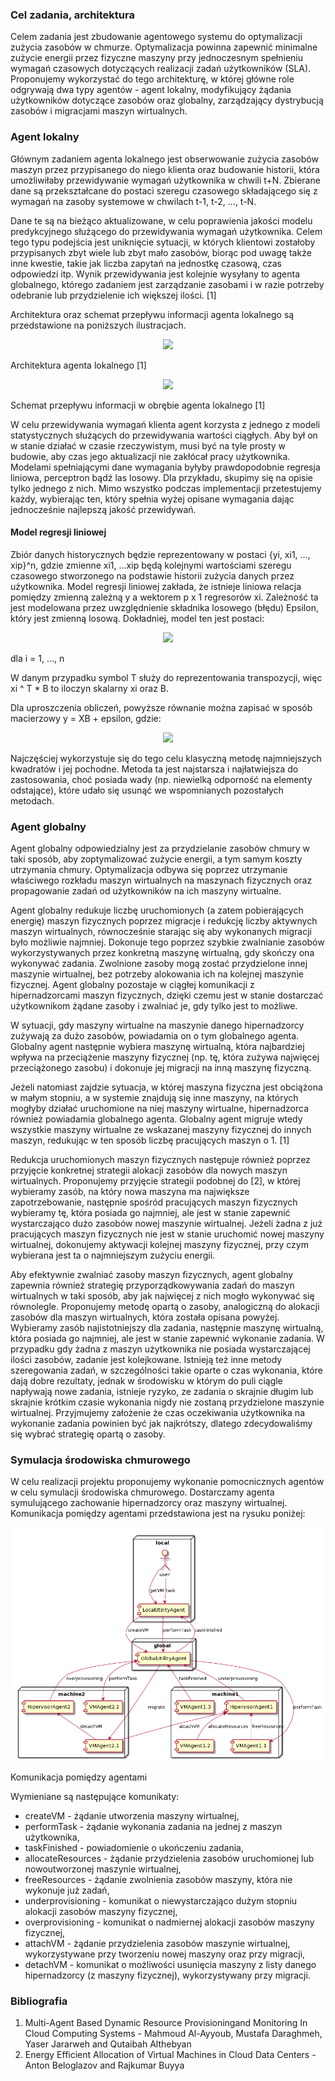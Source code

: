 ### Cel zadania, architektura
Celem zadania jest zbudowanie agentowego systemu do optymalizacji zużycia zasobów w chmurze. Optymalizacja powinna zapewnić minimalne zużycie
energii przez fizyczne maszyny przy jednoczesnym spełnieniu wymagań czasowych dotyczących realizacji zadań użytkowników (SLA). Proponujemy
wykorzystać do tego architekturę, w której główne role odgrywają dwa typy agentów - agent lokalny, modyfikujący żądania użytkowników dotyczące zasobów
oraz globalny, zarządzający dystrybucją zasobów i migracjami maszyn wirtualnych.

### Agent lokalny
Głównym zadaniem agenta lokalnego jest obserwowanie zużycia zasobów maszyn przez przypisanego do niego klienta oraz budowanie historii, 
która umożliwiłaby przewidywanie wymagań użytkownika w chwili t+N. Zbierane dane są przekształcane do postaci szeregu czasowego składającego się 
z wymagań na zasoby systemowe w chwilach t-1, t-2, ..., t-N.

Dane te są na bieżąco aktualizowane, w celu poprawienia jakości modelu predykcyjnego służącego do przewidywania wymagań użytkownika. 
Celem tego typu podejścia jest uniknięcie sytuacji, w których klientowi zostałoby przypisanych zbyt wiele lub zbyt mało zasobów, 
biorąc pod uwagę także inne kwestie, takie jak liczba zapytań na jednostkę czasową, czas odpowiedzi itp. Wynik przewidywania jest 
kolejnie wysyłany to agenta globalnego, którego zadaniem jest zarządzanie zasobami i w razie potrzeby odebranie lub przydzielenie ich większej ilości. [1]

Architektura oraz schemat przepływu informacji agenta lokalnego są przedstawione na poniższych ilustracjach.

<p align="center">
  <img src = "https://imgur.com/iCJQ5Rb.png"/>
   <figcaption>Architektura agenta lokalnego [1]</figcaption>
</p>

<p align="center">
  <img src = "https://imgur.com/bl97feT.png"/>
   <figcaption>Schemat przepływu informacji w obrębie agenta lokalnego [1]</figcaption>
</p>

W celu przewidywania wymagań klienta agent korzysta z jednego z modeli statystycznych służących do przewidywania wartości ciągłych. 
Aby był on w stanie działać w czasie rzeczywistym, musi być na tyle prosty w budowie, aby czas jego aktualizacji nie zakłócał pracy użytkownika. 
Modelami spełniającymi dane wymagania byłyby prawdopodobnie regresja liniowa, perceptron bądź las losowy. Dla przykładu, 
skupimy się na opisie tylko jednego z nich. Mimo wszystko podczas implementacji przetestujemy każdy, wybierając ten, 
który spełnia wyżej opisane wymagania dając jednocześnie najlepszą jakość przewidywań.

#### Model regresji liniowej
Zbiór danych historycznych będzie reprezentowany w postaci {yi, xi1, ..., xip}^n, gdzie zmienne xi1, ...xip będą kolejnymi wartościami szeregu czasowego stworzonego na podstawie historii zużycia danych przez użytkownika. Model regresji liniowej zakłada, że istnieje liniowa relacja pomiędzy zmienną zależną y a wektorem p x 1 regresorów xi.  Zależność ta jest modelowana przez uwzględnienie składnika losowego (błędu) Epsilon, który jest zmienną losową. Dokładniej, model ten jest postaci:

<p align="center">
  <img src = "https://imgur.com/xIFStFd.png"/>
</p>

dla i = 1, ..., n

W danym przypadku symbol T służy do reprezentowania transpozycji, więc xi ^ T * B to iloczyn skalarny xi oraz B.

Dla uproszczenia obliczeń, powyższe równanie można zapisać w sposób macierzowy y = XB + epsilon, gdzie:

<p align="center">
  <img src = "https://imgur.com/JOyUsdo.png"/>
</p>

Najczęściej wykorzystuje się do tego celu klasyczną metodę najmniejszych kwadratów i jej pochodne. Metoda ta jest najstarsza i najłatwiejsza do zastosowania, choć posiada wady (np. niewielką odporność na elementy odstające), które udało się usunąć we wspomnianych pozostałych metodach.

### Agent globalny
Agent globalny odpowiedzialny jest za przydzielanie zasobów chmury w taki sposób, aby
zoptymalizować zużycie energii, a tym samym koszty utrzymania chmury. Optymalizacja odbywa się poprzez
utrzymanie właściwego rozkładu maszyn wirtualnych na maszynach fizycznych oraz propagowanie zadań 
od użytkowników na ich maszyny wirtualne.

Agent globalny redukuje liczbę uruchomionych (a zatem pobierających energię) maszyn fizycznych poprzez migracje i
redukcję liczby aktywnych maszyn wirtualnych, równocześnie starając się aby wykonanych migracji było możliwie najmniej. 
Dokonuje tego poprzez szybkie zwalnianie zasobów
wykorzystywanych przez konkretną maszynę wirtualną, gdy skończy ona wykonywać zadania. Zwolnione zasoby
mogą zostać przydzielone innej maszynie wirtualnej, bez potrzeby alokowania ich na kolejnej maszynie 
fizycznej. Agent globalny pozostaje w ciągłej komunikacji z hipernadzorcami maszyn fizycznych, dzięki 
czemu jest w stanie dostarczać użytkownikom żądane zasoby i zwalniać je, gdy tylko jest to możliwe.

W sytuacji, gdy maszyny wirtualne na maszynie danego hipernadzorcy zużywają za dużo zasobów, powiadamia on o tym globalnego agenta. 
Globalny agent następnie wybiera maszynę wirtualną, która najbardziej wpływa na przeciążenie maszyny fizycznej (np. tę, która 
zużywa najwięcej przeciążonego zasobu) i dokonuje jej migracji na inną maszynę fizyczną.

Jeżeli natomiast zajdzie sytuacja, w której maszyna fizyczna jest obciążona w małym stopniu, a w systemie 
znajdują się inne maszyny, na których mogłyby działać uruchomione na niej maszyny wirtualne, hipernadzorca
również powiadamia globalnego agenta. Globalny agent migruje wtedy wszystkie maszyny wirtualne ze wskazanej
maszyny fizycznej do innych maszyn, redukując w ten sposób liczbę pracujących maszyn o 1. [1]

Redukcja uruchomionych maszyn fizycznych następuje również poprzez przyjęcie konkretnej strategii alokacji
zasobów dla nowych maszyn wirtualnych. Proponujemy przyjęcie strategii podobnej do [2], w której wybieramy zasób, na który nowa 
maszyna ma największe zapotrzebowanie, następnie spośród pracujących maszyn fizycznych wybieramy tę, która posiada go najmniej, ale jest w stanie zapewnić
wystarczająco dużo zasobów nowej maszynie wirtualnej. Jeżeli żadna z już pracujących maszyn fizycznych nie
jest w stanie uruchomić nowej maszyny wirtualnej, dokonujemy aktywacji kolejnej maszyny fizycznej, przy czym
wybierana jest ta o najmniejszym zużyciu energii. 

Aby efektywnie zwalniać zasoby maszyn fizycznych, agent globalny zapewnia również strategię przyporządkowywania 
zadań do maszyn wirtualnych w taki sposób, aby jak najwięcej z nich mogło wykonywać się równolegle. Proponujemy 
metodę opartą o zasoby, analogiczną do alokacji zasobów dla maszyn wirtualnych, która została opisana powyżej.
Wybieramy zasób najistotniejszy dla zadania, następnie maszynę wirtualną, która posiada go najmniej, ale jest 
w stanie zapewnić wykonanie zadania. W przypadku gdy żadna z maszyn użytkownika nie posiada wystarczającej ilości
zasobów, zadanie jest kolejkowane. Istnieją też inne metody szeregowania zadań, w szczególności takie oparte o czas
wykonania, które dają dobre rezultaty, jednak w środowisku w którym do puli ciągle napływają nowe zadania, istnieje
ryzyko, ze zadania o skrajnie długim lub skrajnie krótkim czasie wykonania nigdy nie zostaną przydzielone maszynie
wirtualnej. Przyjmujemy założenie że czas oczekiwania użytkownika na wykonanie zadania powinien być jak najkrótszy,
dlatego zdecydowaliśmy się wybrać strategię opartą o zasoby. 

### Symulacja środowiska chmurowego

W celu realizacji projektu proponujemy wykonanie pomocnicznych agentów w celu symulacji środowiska chmurowego.
Dostarczamy agenta symulującego zachowanie hipernadzorcy oraz maszyny wirtualnej. Komunikacja pomiędzy agentami
przedstawiona jest na rysuku poniżej:

<p align="center">
  <img src = "./komunikacja.png"/> 
   <figcaption>Komunikacja pomiędzy agentami</figcaption>
</p>

Wymieniane są następujące komunikaty:
 - createVM - żądanie utworzenia maszyny wirtualnej,
 - performTask - żądanie wykonania zadania na jednej z maszyn użytkownika,
 - taskFinished - powiadomienie o ukończeniu zadania,
 - allocateResources - żądanie przydzielenia zasobów uruchomionej lub nowoutworzonej maszynie wirtualnej,
 - freeResources - żądanie zwolnienia zasobów maszyny, która nie wykonuje już zadań,
 - underprovisioning - komunikat o niewystarczająco dużym stopniu alokacji zasobów maszyny fizycznej,
 - overprovisioning - komunikat o nadmiernej alokacji zasobów maszyny fizycznej,
 - attachVM - żądanie przydzielenia zasobów maszynie wirtualnej, wykorzystywane przy tworzeniu nowej maszyny oraz przy migracji,
 - detachVM - komunikat o możliwości usunięcia maszyny z listy danego hipernadzorcy (z maszyny fizycznej), wykorzystywany przy migracji.

### Bibliografia
1. Multi-Agent Based Dynamic Resource Provisioningand Monitoring In Cloud Computing Systems - 
Mahmoud Al-Ayyoub, Mustafa Daraghmeh, Yaser Jararweh and Qutaibah Althebyan
2. Energy Efficient Allocation of Virtual Machines in Cloud Data Centers - Anton Beloglazov and Rajkumar Buyya